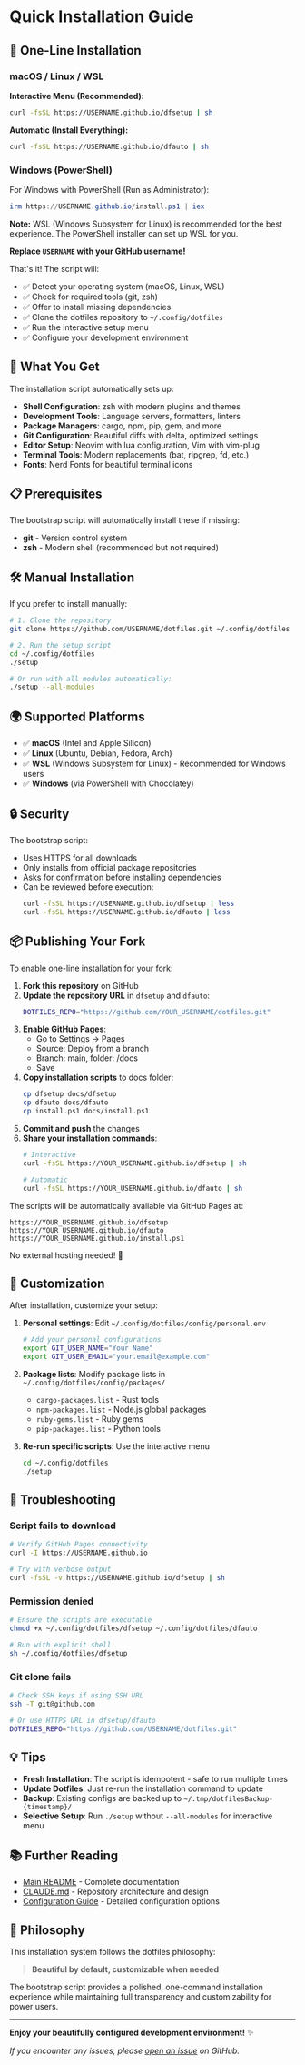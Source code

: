 # Quick Installation Guide

## 🚀 One-Line Installation

### macOS / Linux / WSL

**Interactive Menu (Recommended):**
```bash
curl -fsSL https://USERNAME.github.io/dfsetup | sh
```

**Automatic (Install Everything):**
```bash
curl -fsSL https://USERNAME.github.io/dfauto | sh
```

### Windows (PowerShell)

For Windows with PowerShell (Run as Administrator):

```powershell
irm https://USERNAME.github.io/install.ps1 | iex
```

**Note:** WSL (Windows Subsystem for Linux) is recommended for the best experience. The PowerShell installer can set up WSL for you.

**Replace `USERNAME` with your GitHub username!**

That's it! The script will:
- ✅ Detect your operating system (macOS, Linux, WSL)
- ✅ Check for required tools (git, zsh)
- ✅ Offer to install missing dependencies
- ✅ Clone the dotfiles repository to `~/.config/dotfiles`
- ✅ Run the interactive setup menu
- ✅ Configure your development environment

## 🎯 What You Get

The installation script automatically sets up:

- **Shell Configuration**: zsh with modern plugins and themes
- **Development Tools**: Language servers, formatters, linters
- **Package Managers**: cargo, npm, pip, gem, and more
- **Git Configuration**: Beautiful diffs with delta, optimized settings
- **Editor Setup**: Neovim with lua configuration, Vim with vim-plug
- **Terminal Tools**: Modern replacements (bat, ripgrep, fd, etc.)
- **Fonts**: Nerd Fonts for beautiful terminal icons

## 📋 Prerequisites

The bootstrap script will automatically install these if missing:

- **git** - Version control system
- **zsh** - Modern shell (recommended but not required)

## 🛠️ Manual Installation

If you prefer to install manually:

```bash
# 1. Clone the repository
git clone https://github.com/USERNAME/dotfiles.git ~/.config/dotfiles

# 2. Run the setup script
cd ~/.config/dotfiles
./setup

# Or run with all modules automatically:
./setup --all-modules
```

## 🌍 Supported Platforms

- ✅ **macOS** (Intel and Apple Silicon)
- ✅ **Linux** (Ubuntu, Debian, Fedora, Arch)
- ✅ **WSL** (Windows Subsystem for Linux) - Recommended for Windows users
- ✅ **Windows** (via PowerShell with Chocolatey)

## 🔒 Security

The bootstrap script:
- Uses HTTPS for all downloads
- Only installs from official package repositories
- Asks for confirmation before installing dependencies
- Can be reviewed before execution:
  ```bash
  curl -fsSL https://USERNAME.github.io/dfsetup | less
  curl -fsSL https://USERNAME.github.io/dfauto | less
  ```

## 📦 Publishing Your Fork

To enable one-line installation for your fork:

1. **Fork this repository** on GitHub
2. **Update the repository URL** in `dfsetup` and `dfauto`:
   ```bash
   DOTFILES_REPO="https://github.com/YOUR_USERNAME/dotfiles.git"
   ```
3. **Enable GitHub Pages**:
   - Go to Settings → Pages
   - Source: Deploy from a branch
   - Branch: main, folder: /docs
   - Save
4. **Copy installation scripts** to docs folder:
   ```bash
   cp dfsetup docs/dfsetup
   cp dfauto docs/dfauto
   cp install.ps1 docs/install.ps1
   ```
5. **Commit and push** the changes
6. **Share your installation commands**:
   ```bash
   # Interactive
   curl -fsSL https://YOUR_USERNAME.github.io/dfsetup | sh

   # Automatic
   curl -fsSL https://YOUR_USERNAME.github.io/dfauto | sh
   ```

The scripts will be automatically available via GitHub Pages at:
```
https://YOUR_USERNAME.github.io/dfsetup
https://YOUR_USERNAME.github.io/dfauto
https://YOUR_USERNAME.github.io/install.ps1
```

No external hosting needed! 🎉

## 🎨 Customization

After installation, customize your setup:

1. **Personal settings**: Edit `~/.config/dotfiles/config/personal.env`
   ```bash
   # Add your personal configurations
   export GIT_USER_NAME="Your Name"
   export GIT_USER_EMAIL="your.email@example.com"
   ```

2. **Package lists**: Modify package lists in `~/.config/dotfiles/config/packages/`
   - `cargo-packages.list` - Rust tools
   - `npm-packages.list` - Node.js global packages
   - `ruby-gems.list` - Ruby gems
   - `pip-packages.list` - Python tools

3. **Re-run specific scripts**: Use the interactive menu
   ```bash
   cd ~/.config/dotfiles
   ./setup
   ```

## 🐛 Troubleshooting

### Script fails to download
```bash
# Verify GitHub Pages connectivity
curl -I https://USERNAME.github.io

# Try with verbose output
curl -fsSL -v https://USERNAME.github.io/dfsetup | sh
```

### Permission denied
```bash
# Ensure the scripts are executable
chmod +x ~/.config/dotfiles/dfsetup ~/.config/dotfiles/dfauto

# Run with explicit shell
sh ~/.config/dotfiles/dfsetup
```

### Git clone fails
```bash
# Check SSH keys if using SSH URL
ssh -T git@github.com

# Or use HTTPS URL in dfsetup/dfauto
DOTFILES_REPO="https://github.com/USERNAME/dotfiles.git"
```

## 💡 Tips

- **Fresh Installation**: The script is idempotent - safe to run multiple times
- **Update Dotfiles**: Just re-run the installation command to update
- **Backup**: Existing configs are backed up to `~/.tmp/dotfilesBackup-{timestamp}/`
- **Selective Setup**: Run `./setup` without `--all-modules` for interactive menu

## 📚 Further Reading

- [Main README](./README.md) - Complete documentation
- [CLAUDE.md](./CLAUDE.md) - Repository architecture and design
- [Configuration Guide](./config/README.md) - Detailed configuration options

## 🎵 Philosophy

This installation system follows the dotfiles philosophy:

> **Beautiful by default, customizable when needed**

The bootstrap script provides a polished, one-command installation experience while maintaining full transparency and customizability for power users.

---

**Enjoy your beautifully configured development environment!** ✨

*If you encounter any issues, please [open an issue](https://github.com/USERNAME/dotfiles/issues) on GitHub.*
